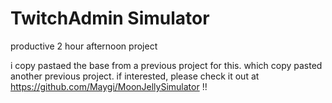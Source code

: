 # TwitchAdmin Simulator
productive 2 hour afternoon project

i copy pastaed the base from a previous project for this. which copy pasted another previous project. if interested, please check it out at https://github.com/Maygi/MoonJellySimulator !!

